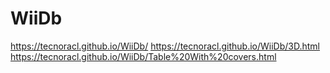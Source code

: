 # WiiDb
https://tecnoracl.github.io/WiiDb/
https://tecnoracl.github.io/WiiDb/3D.html
https://tecnoracl.github.io/WiiDb/Table%20With%20covers.html

